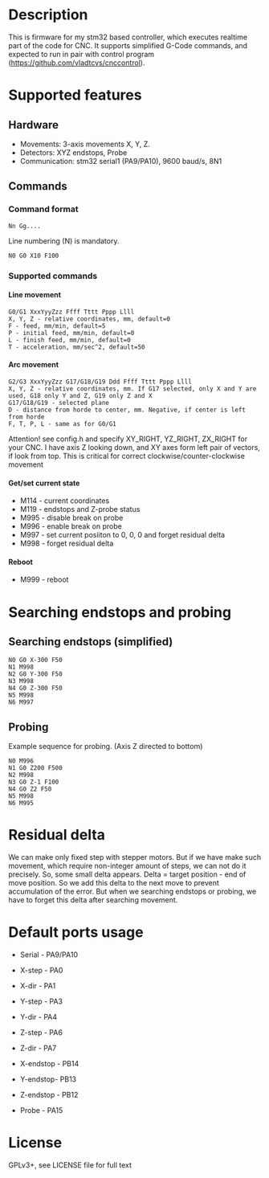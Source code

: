 # Description

This is firmware for my stm32 based controller, which executes realtime part of the code for CNC. It supports simplified G-Code commands, and expected to run in pair with control program (https://github.com/vladtcvs/cnccontrol).

# Supported features

## Hardware
- Movements: 3-axis movements X, Y, Z.
- Detectors: XYZ endstops, Probe
- Communication: stm32 serial1 (PA9/PA10), 9600 baud/s, 8N1

## Commands

### Command format

```
Nn Gg....
```

Line numbering (N) is mandatory.

```
N0 G0 X10 F100
```

### Supported commands
#### Line movement
```
G0/G1 XxxYyyZzz Ffff Tttt Pppp Llll
X, Y, Z - relative coordinates, mm, default=0
F - feed, mm/min, default=5
P - initial feed, mm/min, default=0
L - finish feed, mm/min, default=0
T - acceleration, mm/sec^2, default=50
```

#### Arc movement
```
G2/G3 XxxYyyZzz G17/G18/G19 Ddd Ffff Tttt Pppp Llll
X, Y, Z - relative coordinates, mm. If G17 selected, only X and Y are used, G18 only Y and Z, G19 only Z and X
G17/G18/G19 - selected plane
D - distance from horde to center, mm. Negative, if center is left from horde
F, T, P, L - same as for G0/G1
```

Attention! see config.h and specify XY_RIGHT, YZ_RIGHT, ZX_RIGHT for your CNC. I have axis Z looking down, and XY axes form left pair of vectors, if look from top. This is critical for correct clockwise/counter-clockwise movement

#### Get/set current state

- M114 - current coordinates
- M119 - endstops and Z-probe status
- M995 - disable break on probe
- M996 - enable break on probe
- M997 - set current posiiton to 0, 0, 0 and forget residual delta
- M998 - forget residual delta

#### Reboot

- M999 - reboot

# Searching endstops and probing

## Searching endstops (simplified)

```
N0 G0 X-300 F50
N1 M998
N2 G0 Y-300 F50
N3 M998
N4 G0 Z-300 F50
N5 M998
N6 M997
```

## Probing

Example sequence for probing. (Axis Z directed to bottom)
```
N0 M996
N1 G0 Z200 F500
N2 M998
N3 G0 Z-1 F100
N4 G0 Z2 F50
N5 M998
N6 M995
```

# Residual delta

We can make only fixed step with stepper motors. But if we have make such movement, which require non-integer amount of steps, we can not do it precisely. So, some small delta appears. Delta = target position - end of move position. So we add this delta to the next move to prevent accumulation of the error. But when we searching endstops or probing, we have to forget this delta after searching movement.

# Default ports usage

- Serial - PA9/PA10
- X-step - PA0
- X-dir - PA1
- Y-step - PA3
- Y-dir - PA4
- Z-step - PA6
- Z-dir - PA7
- X-endstop - PB14
- Y-endstop-  PB13
- Z-endstop - PB12

- Probe - PA15

# License

GPLv3+, see LICENSE file for full text
